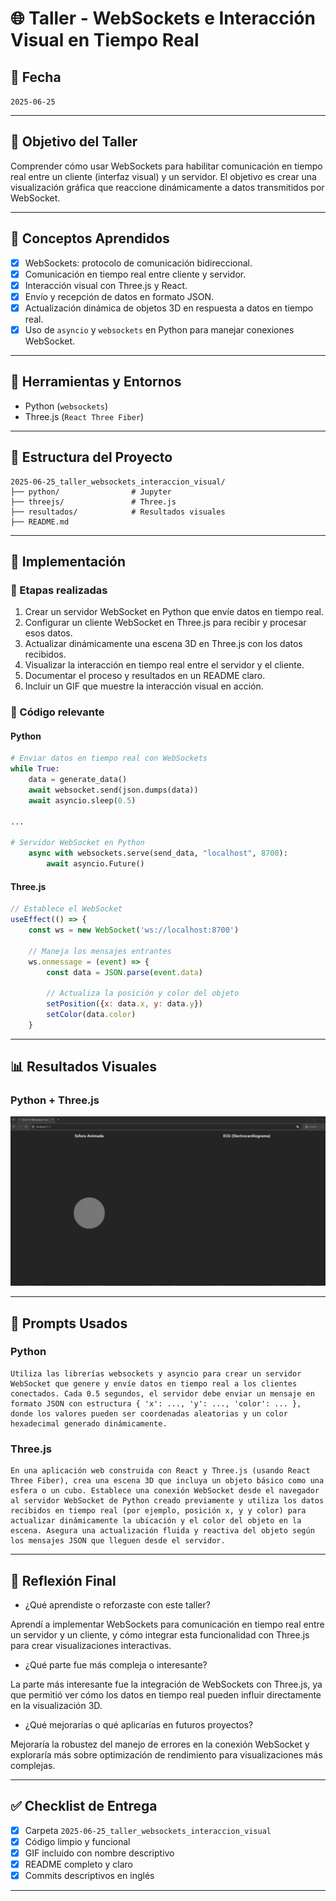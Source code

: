# 🌐 Taller - WebSockets e Interacción Visual en Tiempo Real

## 📅 Fecha
`2025-06-25`

---

## 🎯 Objetivo del Taller

Comprender cómo usar WebSockets para habilitar comunicación en tiempo real entre un cliente (interfaz visual) y un servidor. El objetivo es crear una visualización gráfica que reaccione dinámicamente a datos transmitidos por WebSocket.

---

## 🧠 Conceptos Aprendidos

- [x] WebSockets: protocolo de comunicación bidireccional.
- [x] Comunicación en tiempo real entre cliente y servidor.
- [x] Interacción visual con Three.js y React.
- [x] Envío y recepción de datos en formato JSON.
- [x] Actualización dinámica de objetos 3D en respuesta a datos en tiempo real.
- [x] Uso de `asyncio` y `websockets` en Python para manejar conexiones WebSocket.

---

## 🔧 Herramientas y Entornos


- Python (`websockets`)
- Three.js (`React Three Fiber`)

---

## 📁 Estructura del Proyecto

```
2025-06-25_taller_websockets_interaccion_visual/
├── python/                # Jupyter
├── threejs/               # Three.js
├── resultados/            # Resultados visuales
├── README.md
```

---

## 🧪 Implementación


### 🔹 Etapas realizadas
1. Crear un servidor WebSocket en Python que envíe datos en tiempo real.
2. Configurar un cliente WebSocket en Three.js para recibir y procesar esos datos.
3. Actualizar dinámicamente una escena 3D en Three.js con los datos recibidos.
4. Visualizar la interacción en tiempo real entre el servidor y el cliente.
5. Documentar el proceso y resultados en un README claro.
6. Incluir un GIF que muestre la interacción visual en acción.


### 🔹 Código relevante


#### Python

```python
# Enviar datos en tiempo real con WebSockets
while True:
    data = generate_data()
    await websocket.send(json.dumps(data))
    await asyncio.sleep(0.5)
    
...

# Servidor WebSocket en Python
    async with websockets.serve(send_data, "localhost", 8700):
        await asyncio.Future()
```

#### Three.js

```javascript
// Establece el WebSocket
useEffect(() => {
    const ws = new WebSocket('ws://localhost:8700')

    // Maneja los mensajes entrantes
    ws.onmessage = (event) => {
        const data = JSON.parse(event.data)
        
        // Actualiza la posición y color del objeto
        setPosition({x: data.x, y: data.y})
        setColor(data.color)
    }
```



---
## 📊 Resultados Visuales


### Python + Three.js
![Output](resultados/Output.gif)


---

## 🧩 Prompts Usados



### Python
```text
Utiliza las librerías websockets y asyncio para crear un servidor WebSocket que genere y envíe datos en tiempo real a los clientes conectados. Cada 0.5 segundos, el servidor debe enviar un mensaje en formato JSON con estructura { 'x': ..., 'y': ..., 'color': ... }, donde los valores pueden ser coordenadas aleatorias y un color hexadecimal generado dinámicamente.
```

### Three.js
```text
En una aplicación web construida con React y Three.js (usando React Three Fiber), crea una escena 3D que incluya un objeto básico como una esfera o un cubo. Establece una conexión WebSocket desde el navegador al servidor WebSocket de Python creado previamente y utiliza los datos recibidos en tiempo real (por ejemplo, posición x, y y color) para actualizar dinámicamente la ubicación y el color del objeto en la escena. Asegura una actualización fluida y reactiva del objeto según los mensajes JSON que lleguen desde el servidor.
```


---

## 💬 Reflexión Final

- ¿Qué aprendiste o reforzaste con este taller?

Aprendí a implementar WebSockets para comunicación en tiempo real entre un servidor y un cliente, y cómo integrar esta funcionalidad con Three.js para crear visualizaciones interactivas.

- ¿Qué parte fue más compleja o interesante?

La parte más interesante fue la integración de WebSockets con Three.js, ya que permitió ver cómo los datos en tiempo real pueden influir directamente en la visualización 3D.

- ¿Qué mejorarías o qué aplicarías en futuros proyectos?

Mejoraría la robustez del manejo de errores en la conexión WebSocket y exploraría más sobre optimización de rendimiento para visualizaciones más complejas. 

---


## ✅ Checklist de Entrega

- [x] Carpeta `2025-06-25_taller_websockets_interaccion_visual`
- [x] Código limpio y funcional
- [x] GIF incluido con nombre descriptivo
- [x] README completo y claro
- [x] Commits descriptivos en inglés

---